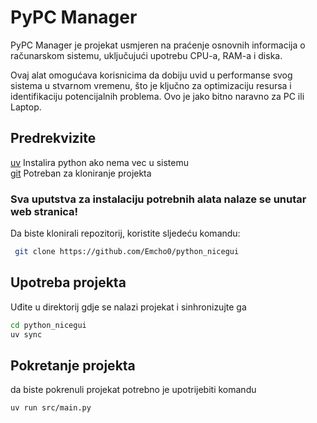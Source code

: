 # PyPC Manager

PyPC Manager je projekat usmjeren na praćenje osnovnih informacija o računarskom sistemu, uključujući upotrebu CPU-a, RAM-a i diska.

Ovaj alat omogućava korisnicima da dobiju uvid u performanse svog sistema u stvarnom vremenu, što je ključno za optimizaciju resursa i identifikaciju potencijalnih problema.
Ovo je jako bitno naravno za PC ili Laptop.

## Predrekvizite

[uv](https://github.com/astral-sh/uv) Instalira python ako nema vec u sistemu </br>
[git](https://git-scm.com/downloads) Potreban za kloniranje projekta

### Sva uputstva za instalaciju potrebnih alata nalaze se unutar web stranica!

Da biste klonirali repozitorij, koristite sljedeću komandu:


    
```bash
 git clone https://github.com/Emcho0/python_nicegui

```

## Upotreba projekta 

Uđite u direktorij gdje se nalazi projekat i sinhronizujte ga

```bash
cd python_nicegui
uv sync
```

## Pokretanje projekta 

da biste pokrenuli projekat potrebno je upotrijebiti komandu 

```bash
uv run src/main.py 
```